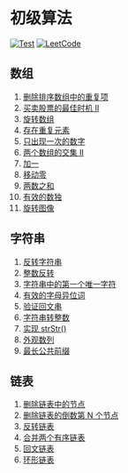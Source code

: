 # 初级算法

[![Test](https://github.com/Samoy/easy-algorithm/actions/workflows/test.yml/badge.svg)](https://github.com/Samoy/easy-algorithm/actions/workflows/test.yml)
[![LeetCode](https://img.shields.io/badge/leetcode-easy-light?logo=leetcode)](https://leetcode.cn/studyplan/30-days-of-javascript/)

## 数组

1. [删除排序数组中的重复项](src/array/删除排序数组中的重复项.ts)
2. [买卖股票的最佳时机 II](src/array/买卖股票的最佳时机II.ts)
3. [旋转数组](src/array/旋转数组.ts)
4. [存在重复元素](src/array/存在重复元素.ts)
5. [只出现一次的数字](src/array/只出现一次的数字.ts)
6. [两个数组的交集 II](src/array/两个数组的交集Ⅱ.ts)
7. [加一](src/array/加一.ts)
8. [移动零](src/array/移动零.ts)
9. [两数之和](src/array/两数之和.ts)
10. [有效的数独](src/array/有效的数独.ts)
11. [旋转图像](src/array/旋转图像.ts)

## 字符串

1. [反转字符串](src/string/反转字符串.ts)
2. [整数反转](src/string/整数反转.ts)
3. [字符串中的第一个唯一字符](src/string/字符串中的第一个唯一字符.ts)
4. [有效的字母异位词](src/string/有效的字母异位词.ts)
5. [验证回文串](src/string/验证回文串.ts)
6. [字符串转整数](src/string/字符串转整数.ts)
7. [实现 strStr()](<src/string/实现strStr().ts>)
8. [外观数列](src/string/外观数列.ts)
9. [最长公共前缀](src/string/最长公共前缀.ts)

## 链表

1. [删除链表中的节点](src/linkedlist/删除链表中的节点.ts)
2. [删除链表的倒数第 N 个节点](src/linkedlist/删除链表的倒数第N个节点.ts)
3. [反转链表](src/linkedlist/反转链表.ts)
4. [合并两个有序链表](src/linkedlist/合并两个有序链表.ts)
5. [回文链表](src/linkedlist/回文链表.ts)
6. [环形链表](src/linkedlist/环形链表.ts)
